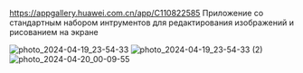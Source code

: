 https://appgallery.huawei.com.cn/app/C110822585
Приложение со стандартным набором интрументов для редактирования изображений и рисованием на экране

![photo_2024-04-19_23-54-33](https://github.com/Ilya193/PictureEditor/assets/40058340/341b9275-a44d-4958-a13f-3ae7fc46c381)
![photo_2024-04-19_23-54-33 (2)](https://github.com/Ilya193/PictureEditor/assets/40058340/3bd2d8e4-694c-4d7a-91c2-06dc560af96b)
![photo_2024-04-20_00-09-55](https://github.com/Ilya193/PictureEditor/assets/40058340/6b566ddf-5b6f-4cad-b1aa-aa3e4af035d5)
